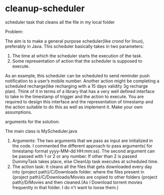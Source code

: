 # cleanup-scheduler
scheduler task that cleans all the file in my local folder  

Problem:

The aim is to make a general purpose scheduler(like crond for linux), preferably in Java. This scheduler basically takes in two parameters:

1. The time at which the scheduler starts the execution of the task.
2. Some representation of action that the scheduler is supposed to execute.

As an example, this scheduler can be scheduled to send reminder push notification to a user’s mobile number. Another action might be completing a scheduled recharge(like recharging with a 15 days validity 3g recharge plan). Think of it in terms of a library that has a very well defined interface to take in the timestamp of trigger and the action to execute. You are required to design this interface and the representation of timestamp and the action suitable to do this as well as implement it. Make your own assumptions.

arguments for the solution:

The main class is MyScheduler.java

1) Arguments: The two arguments that we pass as input are initialized in the code.
                       I commented the different approach to pass arguments( for timestamp  format yyyy-MM-dd HH:mm:ss).
                       The second argument can be passed with 1 or 2 or any number. If other than 2 is passed DummyTask takes place,                          else CleanUp task executes at scheduled time.
2) The action task: It cleans all the files that gets downloaded every day into {project path}/C/Downloads folder.
                    where the files present in {project path}/C/Downloads/Movies are copied to other folders {project path}/D/Movies                      and then cleaned.(As I Download torrent movies frequently in that folder. I do n't want to loose them.)

